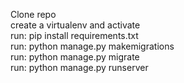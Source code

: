 Clone repo<br>
create a virtualenv and activate<br>
run: pip install requirements.txt<br>
run: python manage.py makemigrations<br>
run: python manage.py migrate<br>
run: python manage.py runserver
